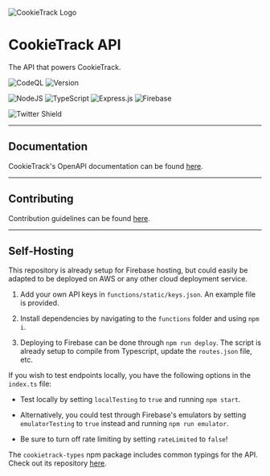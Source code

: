 ![CookieTrack Logo][logo]
# CookieTrack API

The API that powers CookieTrack.

![CodeQL](https://github.com/CookieTrack-io/cookietrack-api/actions/workflows/codeql-analysis.yml/badge.svg)
![Version](https://img.shields.io/github/package-json/v/CookieTrack-io/cookietrack-api)

![NodeJS](https://img.shields.io/badge/node.js-6DA55F?style=for-the-badge&logo=node.js&logoColor=white)
![TypeScript](https://img.shields.io/badge/typescript-%23007ACC.svg?style=for-the-badge&logo=typescript&logoColor=white)
![Express.js](https://img.shields.io/badge/express.js-%23404d59.svg?style=for-the-badge&logo=express&logoColor=%2361DAFB)
![Firebase](https://img.shields.io/badge/firebase-%23039BE5.svg?style=for-the-badge&logo=firebase)

![Twitter Shield](https://img.shields.io/twitter/follow/cookietrack_io?style=social)

---

## Documentation

CookieTrack's OpenAPI documentation can be found [here](https://api.cookietrack.io/docs).

---

## Contributing

Contribution guidelines can be found [here](CONTRIBUTING.md).

---

## Self-Hosting

This repository is already setup for Firebase hosting, but could easily be adapted to be deployed on AWS or any other cloud deployment service.

1. Add your own API keys in `functions/static/keys.json`. An example file is provided.

2. Install dependencies by navigating to the `functions` folder and using `npm i`.

3. Deploying to Firebase can be done through `npm run deploy`. The script is already setup to compile from Typescript, update the `routes.json` file, etc.

If you wish to test endpoints locally, you have the following options in the `index.ts` file:

- Test locally by setting `localTesting` to `true` and running `npm start`.

- Alternatively, you could test through Firebase's emulators by setting `emulatorTesting` to `true` instead and running `npm run emulator`.

- Be sure to turn off rate limiting by setting `rateLimited` to `false`!

The `cookietrack-types` npm package includes common typings for the API. Check out its repository [here](https://github.com/CookieTrack-io/cookietrack-types).

[logo]: https://github.com/CookieTrack-io/cookietrack-api/blob/master/favicon.svg "CookieTrack"
